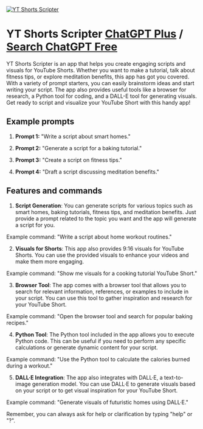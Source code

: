 
[![YT Shorts Scripter](https://files.oaiusercontent.com/file-XtTAIpHrmBkjGUdflSGbCpOL?se=2123-10-17T01%3A59%3A51Z&sp=r&sv=2021-08-06&sr=b&rscc=max-age%3D31536000%2C%20immutable&rscd=attachment%3B%20filename%3D72ed038f-2349-43f9-9f59-cd096fe4ebca.png&sig=xaPAaytWaUsteFHNywBDQZdvGrBi8To8M4L6HdBTOAE%3D)](https://chat.openai.com/g/g-9kJSrsF0R-yt-shorts-scripter)

# YT Shorts Scripter [ChatGPT Plus](https://chat.openai.com/g/g-9kJSrsF0R-yt-shorts-scripter) / [Search ChatGPT Free](https://gptcall.net/index.html#/?search=YT%20Shorts%20Scripter)

YT Shorts Scripter is an app that helps you create engaging scripts and visuals for YouTube Shorts. Whether you want to make a tutorial, talk about fitness tips, or explore meditation benefits, this app has got you covered. With a variety of prompt starters, you can easily brainstorm ideas and start writing your script. The app also provides useful tools like a browser for research, a Python tool for coding, and a DALL-E tool for generating visuals. Get ready to script and visualize your YouTube Short with this handy app!

## Example prompts

1. **Prompt 1:** "Write a script about smart homes."

2. **Prompt 2:** "Generate a script for a baking tutorial."

3. **Prompt 3:** "Create a script on fitness tips."

4. **Prompt 4:** "Draft a script discussing meditation benefits."


## Features and commands

1. **Script Generation**: You can generate scripts for various topics such as smart homes, baking tutorials, fitness tips, and meditation benefits. Just provide a prompt related to the topic you want and the app will generate a script for you.

Example command: "Write a script about home workout routines."

2. **Visuals for Shorts**: This app also provides 9:16 visuals for YouTube Shorts. You can use the provided visuals to enhance your videos and make them more engaging.

Example command: "Show me visuals for a cooking tutorial YouTube Short."

3. **Browser Tool**: The app comes with a browser tool that allows you to search for relevant information, references, or examples to include in your script. You can use this tool to gather inspiration and research for your YouTube Short.

Example command: "Open the browser tool and search for popular baking recipes."

4. **Python Tool**: The Python tool included in the app allows you to execute Python code. This can be useful if you need to perform any specific calculations or generate dynamic content for your script.

Example command: "Use the Python tool to calculate the calories burned during a workout."

5. **DALL·E Integration**: The app also integrates with DALL·E, a text-to-image generation model. You can use DALL·E to generate visuals based on your script or to get visual inspiration for your YouTube Short.

Example command: "Generate visuals of futuristic homes using DALL·E."

Remember, you can always ask for help or clarification by typing "help" or "?".



